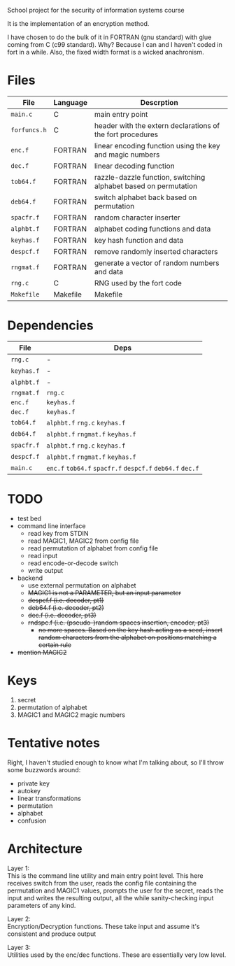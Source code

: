 School project for the security of information systems course

It is the implementation of an encryption method.

I have chosen to do the bulk of it in FORTRAN (gnu standard) with glue coming from C (c99 standard). Why? Because I can and I haven't coded in fort in a while. Also, the fixed width format is a wicked anachronism.

Files
=====

| File | Language | Descrption |
|------|----------|------------|
| `main.c` | C | main entry point |
| `forfuncs.h` | C | header with the extern declarations of the fort procedures |
| `enc.f` | FORTRAN | linear encoding function using the key and magic numbers |
| `dec.f` | FORTRAN | linear decoding function |
| `tob64.f` | FORTRAN | razzle-dazzle function, switching alphabet based on permutation |
| `deb64.f` | FORTRAN | switch alphabet back based on permutation |
| `spacfr.f` | FORTRAN | random character inserter |
| `alphbt.f` | FORTRAN | alphabet coding functions and data |
| `keyhas.f` | FORTRAN | key hash function and data |
| `despcf.f` | FORTRAN | remove randomly inserted characters |
| `rngmat.f` | FORTRAN | generate a vector of random numbers and data |
| `rng.c` | C | RNG used by the fort code |
| `Makefile` | Makefile | Makefile |

Dependencies
============

| File | Deps |
|------|------|
| `rng.c` | - |
| `keyhas.f` | - |
| `alphbt.f` | - |
| `rngmat.f` | `rng.c` |
| `enc.f` | `keyhas.f` |
| `dec.f` | `keyhas.f` |
| `tob64.f` | `alphbt.f` `rng.c` `keyhas.f` |
| `deb64.f` | `alphbt.f` `rngmat.f` `keyhas.f` |
| `spacfr.f` | `alphbt.f` `rng.c`  `keyhas.f` |
| `despcf.f` | `alphbt.f` `rngmat.f` `keyhas.f` |
| `main.c` | `enc.f` `tob64.f` `spacfr.f` `despcf.f` `deb64.f` `dec.f` |

TODO
====

* test bed
* command line interface
  - read key from STDIN
  - read MAGIC1, MAGIC2 from config file
  - read permutation of alphabet from config file
  - read input
  - read encode-or-decode switch
  - write output
* backend
  - use external permutation on alphabet
  - ~~MAGIC1 is not a PARAMETER, but an input parameter~~
  - ~~despcf.f (i.e. decoder, pt1)~~
  - ~~deb64.f (i.e. decoder, pt2)~~
  - ~~dec.f (i.e. decoder, pt3)~~
  - ~~rndspc.f (i.e. (pseudo-)random spaces insertion, encoder, pt3)~~
    + ~~no more spaces. Based on the key hash acting as a seed, insert random characters from the alphabet on positions matching a certain rule~~
* ~~mention MAGIC2~~

Keys
====

1. secret
1. permutation of alphabet
1. MAGIC1 and MAGIC2 magic numbers

Tentative notes
===============

Right, I haven't studied enough to know what I'm talking about, so I'll throw some buzzwords around:
* private key
* autokey
* linear transformations
* permutation
* alphabet
* confusion

Architecture
============

Layer 1:  
This is the command line utility and main entry point level. This here receives switch from the user, reads the config file containing the permutation and MAGIC1 values, prompts the user for the secret, reads the input and writes the resulting output, all the while sanity-checking input parameters of any kind.

Layer 2:  
Encryption/Decryption functions. These take input and assume it's consistent and produce output

Layer 3:  
Utilities used by the enc/dec functions. These are essentially very low level.
